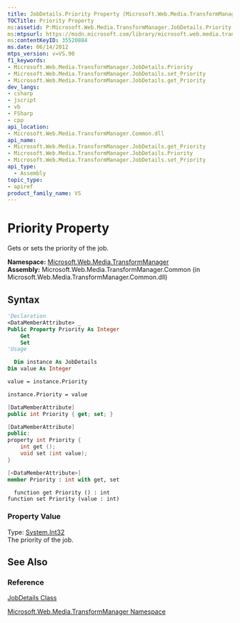 ```yaml
---
title: JobDetails.Priority Property (Microsoft.Web.Media.TransformManager)
TOCTitle: Priority Property
ms:assetid: P:Microsoft.Web.Media.TransformManager.JobDetails.Priority
ms:mtpsurl: https://msdn.microsoft.com/library/microsoft.web.media.transformmanager.jobdetails.priority(v=VS.90)
ms:contentKeyID: 35520884
ms.date: 06/14/2012
mtps_version: v=VS.90
f1_keywords:
- Microsoft.Web.Media.TransformManager.JobDetails.Priority
- Microsoft.Web.Media.TransformManager.JobDetails.set_Priority
- Microsoft.Web.Media.TransformManager.JobDetails.get_Priority
dev_langs:
- csharp
- jscript
- vb
- FSharp
- cpp
api_location:
- Microsoft.Web.Media.TransformManager.Common.dll
api_name:
- Microsoft.Web.Media.TransformManager.JobDetails.get_Priority
- Microsoft.Web.Media.TransformManager.JobDetails.Priority
- Microsoft.Web.Media.TransformManager.JobDetails.set_Priority
api_type:
  - Assembly
topic_type:
- apiref
product_family_name: VS
---
```


# Priority Property

Gets or sets the priority of the job.

**Namespace:**  [Microsoft.Web.Media.TransformManager](microsoft-web-media-transformmanager-namespace.md)  
**Assembly:**  Microsoft.Web.Media.TransformManager.Common (in Microsoft.Web.Media.TransformManager.Common.dll)

## Syntax

```vb
'Declaration
<DataMemberAttribute> _
Public Property Priority As Integer
    Get
    Set
'Usage

  Dim instance As JobDetails
Dim value As Integer

value = instance.Priority

instance.Priority = value
```

```csharp
[DataMemberAttribute]
public int Priority { get; set; }
```

```cpp
[DataMemberAttribute]
public:
property int Priority {
    int get ();
    void set (int value);
}
```

``` fsharp
[<DataMemberAttribute>]
member Priority : int with get, set
```

```jscript
  function get Priority () : int
function set Priority (value : int)
```

### Property Value

Type: [System.Int32](https://msdn.microsoft.com/library/td2s409d)  
The priority of the job.  

## See Also

### Reference

[JobDetails Class](jobdetails-class-microsoft-web-media-transformmanager.md)

[Microsoft.Web.Media.TransformManager Namespace](microsoft-web-media-transformmanager-namespace.md)
